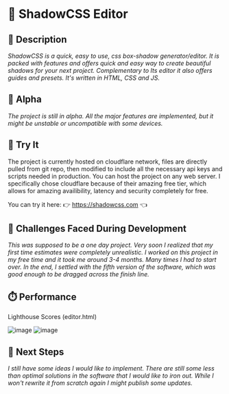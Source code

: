 # 🎨 ShadowCSS Editor

## 📃 Description

*ShadowCSS is a quick, easy to use, css box-shadow generator/editor. It is packed with features and offers quick and easy way to create beautiful shadows for your next project. Complementary to Its editor it also offers guides and presets. It's written in HTML, CSS and JS.*

## 📐 Alpha

*The project is still in alpha. All the major features are implemented, but it might be unstable or uncompatible with some devices.*

## 📌 Try It
The project is currently hosted on cloudflare network, files are directly pulled from git repo, then modified to include all the necessary api keys and scripts needed in production. You can host the project on any web server. I specifically chose cloudflare because of their amazing free tier, which allows for amazing availibility, latency and security completely for free.

You can try it here: 👉 https://shadowcss.com 👈

## 📌 Challenges Faced During Development
*This was supposed to be a one day project. Very soon I realized that my first time estimates were completely unrealistic. I worked on this project in my free time and it took me around 3-4 months. Many times I had to start over. In the end, I settled with the fifth version of the software, which was good enough to be dragged across the finish line.*

## ⏱️ Performance
Lighthouse Scores (editor.html)

![image](https://github.com/P-E-TT-E-R/ShadowCSS/assets/37306965/6069a3e6-c7b8-41a8-baec-b325d2e2689e)
![image](https://github.com/P-E-TT-E-R/ShadowCSS/assets/37306965/fe2a4147-5280-427e-b507-74b28c8edc58)

## 📌 Next Steps

*I still have some ideas I would like to implement. There are still some less than optimal solutions in the software that I would like to iron out. While I won't rewrite it from scratch again I might publish some updates.*
